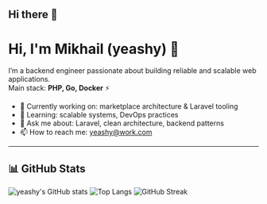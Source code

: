 ## Hi there 👋

<!--
**yeashy/yeashy** is a ✨ _special_ ✨ repository because its `README.md` (this file) appears on your GitHub profile.

Here are some ideas to get you started:

- 🔭 I’m currently working on ...
- 🌱 I’m currently learning ...
- 👯 I’m looking to collaborate on ...
- 🤔 I’m looking for help with ...
- 💬 Ask me about ...
- 📫 How to reach me: ...
- 😄 Pronouns: ...
- ⚡ Fun fact: ...
-->
# Hi, I'm Mikhail (yeashy) 👋

I’m a backend engineer passionate about building reliable and scalable web applications.  
Main stack: **PHP, Go, Docker** ⚡

- 🔭 Currently working on: marketplace architecture & Laravel tooling  
- 🌱 Learning: scalable systems, DevOps practices  
- 💬 Ask me about: Laravel, clean architecture, backend patterns  
- 📫 How to reach me: yeashy@work.com

---

## 📊 GitHub Stats

![yeashy's GitHub stats](https://github-readme-stats.vercel.app/api?username=yeashy&show_icons=true&theme=radical)  ![Top Langs](https://github-readme-stats.vercel.app/api/top-langs/?username=yeashy&layout=compact&theme=radical)  ![GitHub Streak](https://github-readme-streak-stats.herokuapp.com?user=yeashy&theme=radical)
